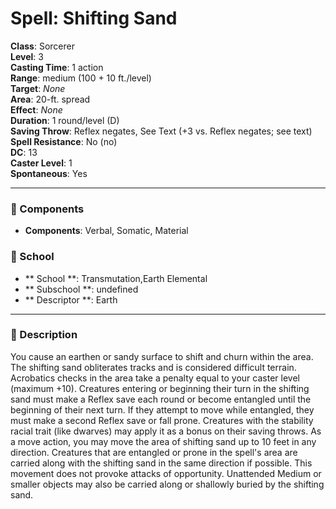 
# Spell: Shifting Sand
**Class**: Sorcerer  
**Level**: 3  
**Casting Time**: 1 action  
**Range**: medium (100 + 10 ft./level)  
**Target**: _None_  
**Area**: 20-ft. spread  
**Effect**: _None_  
**Duration**: 1 round/level (D)  
**Saving Throw**: Reflex negates, See Text (+3 vs. Reflex negates; see text)  
**Spell Resistance**: No (no)  
**DC**: 13  
**Caster Level**: 1  
**Spontaneous**: Yes

---

### 🔮 Components
- **Components**: Verbal, Somatic, Material

### 🏫 School
- ** School **: Transmutation,Earth Elemental
- ** Subschool **: undefined
- ** Descriptor **: Earth
---

### 📜 Description
You cause an earthen or sandy surface to shift and churn within the area. The shifting sand obliterates tracks and is considered difficult terrain. Acrobatics checks in the area take a penalty equal to your caster level (maximum +10). Creatures entering or beginning their turn in the shifting sand must make a Reflex save each round or become entangled until the beginning of their next turn. If they attempt to move while entangled, they must make a second Reflex save or fall prone. Creatures with the stability racial trait (like dwarves) may apply it as a bonus on their saving throws. As a move action, you may move the area of shifting sand up to 10 feet in any direction. Creatures that are entangled or prone in the spell's area are carried along with the shifting sand in the same direction if possible. This movement does not provoke attacks of opportunity. Unattended Medium or smaller objects may also be carried along or shallowly buried by the shifting sand.
